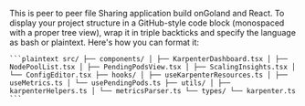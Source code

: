 This is peer to peer file Sharing application build onGoland and React.
To display your project structure in a GitHub-style code block (monospaced with a proper tree view), wrap it in triple backticks and specify the language as bash or plaintext. Here's how you can format it:

<pre><code>```plaintext src/ ├── components/ │ ├── KarpenterDashboard.tsx │ ├── NodePoolList.tsx │ ├── PendingPodsView.tsx │ ├── ScalingInsights.tsx │ └── ConfigEditor.tsx ├── hooks/ │ ├── useKarpenterResources.ts │ ├── useMetrics.ts │ └── usePendingPods.ts ├── utils/ │ ├── karpenterHelpers.ts │ └── metricsParser.ts └── types/ └── karpenter.ts ```</code></pre>
